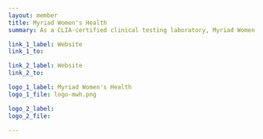 ```yaml
---
layout: member
title: Myriad Women's Health
summary: As a CLIA-certified clinical testing laboratory, Myriad Women’s Health provides genetic screening and support for women and their families.

link_1_label: Website
link_1_to:

link_2_label: Website
link_2_to:

logo_1_label: Myriad Women's Health
logo_1_file: logo-mwh.png

logo_2_label:
logo_2_file:

---
```

